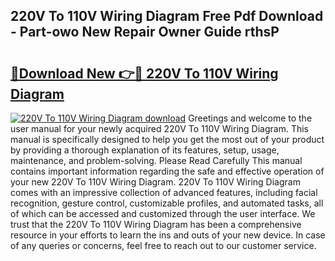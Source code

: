 ## 220V To 110V Wiring Diagram Free Pdf Download - Part-owo New Repair Owner Guide rthsP

# <h2><a href="http://dfhst4n.blite.top/?on=220V+To+110V+Wiring+Diagram">🔗Download New 👉🔴 220V To 110V Wiring Diagram</a></h2>

[![220V To 110V Wiring Diagram download](https://i.imgur.com/lujVjoI.png)](http://dfhst4n.blite.top/?on=220V+To+110V+Wiring+Diagram)
Greetings and welcome to the user manual for your newly acquired 220V To 110V Wiring Diagram. This manual is specifically designed to help you get the most out of your product by providing a thorough explanation of its features, setup, usage, maintenance, and problem-solving. Please Read Carefully This manual contains important information regarding the safe and effective operation of your new 220V To 110V Wiring Diagram. 220V To 110V Wiring Diagram comes with an impressive collection of advanced features, including facial recognition, gesture control, customizable profiles, and automated tasks, all of which can be accessed and customized through the user interface. We trust that the 220V To 110V Wiring Diagram has been a comprehensive resource in your efforts to learn the ins and outs of your new device. In case of any queries or concerns, feel free to reach out to our customer service.
